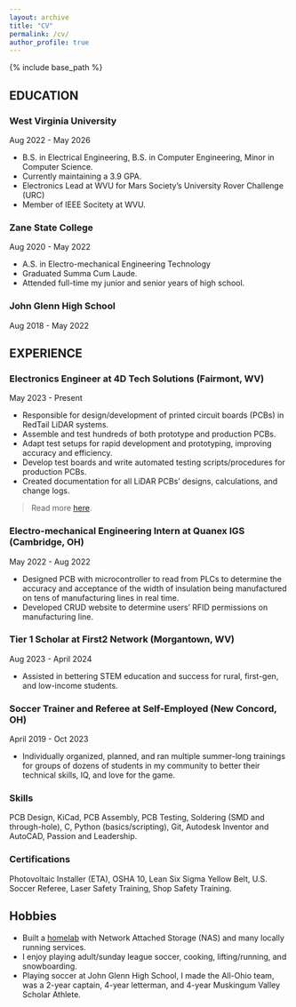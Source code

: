 ```yaml
---
layout: archive
title: "CV"
permalink: /cv/
author_profile: true
---
```


{% include base_path %}

## EDUCATION

### West Virginia University
Aug 2022 - May 2026
- B.S. in Electrical Engineering, B.S. in Computer Engineering, Minor in Computer Science. 
- Currently maintaining a 3.9 GPA.
- Electronics Lead at WVU for Mars Society’s University Rover Challenge (URC)
- Member of IEEE Socitety at WVU.

### Zane State College
Aug 2020 - May 2022
- A.S. in Electro-mechanical Engineering Technology
- Graduated Summa Cum Laude.
- Attended full-time my junior and senior years of high school. 

### John Glenn High School
Aug 2018 - May 2022


## EXPERIENCE

### Electronics Engineer at 4D Tech Solutions (Fairmont, WV)
May 2023 - Present
- Responsible for design/development of printed circuit boards (PCBs) in RedTail LiDAR systems.
- Assemble and test hundreds of both prototype and production PCBs.
- Adapt test setups for rapid development and prototyping, improving accuracy and efficiency.
- Develop test boards and write automated testing scripts/procedures for production PCBs.
- Created documentation for all LiDAR PCBs’ designs, calculations, and change logs.

> Read more [here](http://austindriggs.github.io/portfolio/redtail).

### Electro-mechanical Engineering Intern at Quanex IGS (Cambridge, OH)
May 2022 - Aug 2022
- Designed PCB with microcontroller to read from PLCs to determine the accuracy and acceptance of the width of insulation being manufactured on tens of manufacturing lines in real time.
- Developed CRUD website to determine users’ RFID permissions on manufacturing line.

### Tier 1 Scholar at First2 Network (Morgantown, WV)
Aug 2023 - April 2024
- Assisted in bettering STEM education and success for rural, first-gen, and low-income students.

### Soccer Trainer and Referee at Self-Employed (New Concord, OH)
April 2019 - Oct 2023
- Individually organized, planned, and ran multiple summer-long trainings for groups of dozens of students in my community to better their technical skills, IQ, and love for the game.

  
### Skills
PCB Design, KiCad, PCB Assembly, PCB Testing, Soldering (SMD and through-hole), C, Python (basics/scripting), Git, Autodesk Inventor and AutoCAD, Passion and Leadership.

### Certifications
Photovoltaic Installer (ETA), OSHA 10, Lean Six Sigma Yellow Belt, U.S. Soccer Referee, Laser Safety Training, Shop Safety Training.


## Hobbies

- Built a [homelab](http://austindriggs.github.io/portfolio/homelab) with Network Attached Storage (NAS) and many locally running services.
- I enjoy playing adult/sunday league soccer, cooking, lifting/running, and snowboarding. 
- Playing soccer at John Glenn High School, I made the All-Ohio team, was a 2-year captain, 4-year letterman, and 4-year Muskingum Valley Scholar Athlete. 
